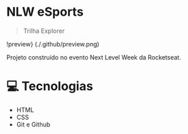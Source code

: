 # NLW eSports

>Trilha Explorer

!preview} (./.github/preview.png)

Projeto construído no evento Next Level Week da Rocketseat.

# 💻 Tecnologias
- HTML
- CSS
- Git e Github
